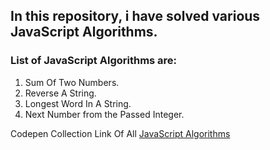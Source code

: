 ## In this repository, i have solved various JavaScript Algorithms.

### List of JavaScript Algorithms are:

1. Sum Of Two Numbers.
1. Reverse A String.
1. Longest Word In A String.
1. Next Number from the Passed Integer.

Codepen Collection Link Of All [JavaScript Algorithms](https://codepen.io/collection/nkwMPb/)